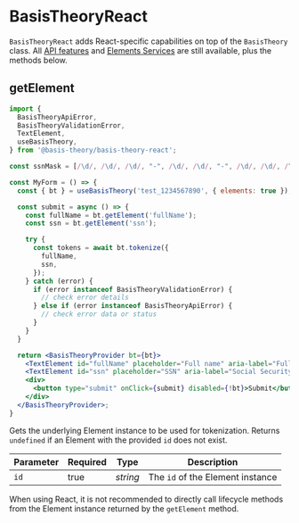 # BasisTheoryReact

`BasisTheoryReact` adds React-specific capabilities on top of the `BasisTheory` class. All [API features](/api-reference) and [Elements Services](#elements-services) are still available, plus the methods below.

## getElement

```jsx
import { 
  BasisTheoryApiError,
  BasisTheoryValidationError,
  TextElement, 
  useBasisTheory, 
} from '@basis-theory/basis-theory-react';

const ssnMask = [/\d/, /\d/, /\d/, "-", /\d/, /\d/, "-", /\d/, /\d/, /\d/, /\d/];

const MyForm = () => {
  const { bt } = useBasisTheory('test_1234567890', { elements: true });

  const submit = async () => {
    const fullName = bt.getElement('fullName');
    const ssn = bt.getElement('ssn');

    try {
      const tokens = await bt.tokenize({
        fullName,
        ssn,
      });
    } catch (error) {
      if (error instanceof BasisTheoryValidationError) {
        // check error details
      } else if (error instanceof BasisTheoryApiError) {
        // check error data or status
      }
    }
  }

  return <BasisTheoryProvider bt={bt}>
    <TextElement id="fullName" placeholder="Full name" aria-label="Full name" />
    <TextElement id="ssn" placeholder="SSN" aria-label="Social Security Number" mask={ssnMask} transform={/[-]/} />
    <div>
      <button type="submit" onClick={submit} disabled={!bt}>Submit</button>
    </div>
  </BasisTheoryProvider>;
}
```

Gets the underlying Element instance to be used for tokenization. Returns `undefined` if an Element with the provided `id` does not exist.

Parameter | Required | Type      | Description
--------- | -------- | --------- | ------------
`id`      | true     | *string*  | The `id` of the Element instance

<aside class="warning">
  <span>When using React, it is not recommended to directly call lifecycle methods from the Element instance returned by the <code>getElement</code> method.</span>
</aside>
